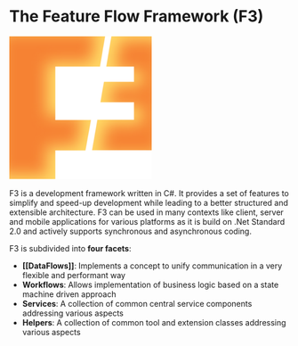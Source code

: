 # The Feature Flow Framework (F3)
![F3 Image](https://raw.githubusercontent.com/MichaelGehling/FeatureFlowFramework/master/Resources/f3.png)

F3 is a development framework written in C#. It provides a set of features to simplify and speed-up development while leading to a better structured and extensible architecture. 
F3 can be used in many contexts like client, server and mobile applications for various platforms as it is build on .Net Standard 2.0 and actively supports synchronous and asynchronous coding.

F3 is subdivided into **four facets**:
* **[[DataFlows]]**: Implements a concept to unify communication in a very flexible and performant way
* **Workflows**: Allows implementation of business logic based on a state machine driven approach
* **Services**: A collection of common central service components addressing various aspects
* **Helpers**: A collection of common tool and extension classes addressing various aspects
